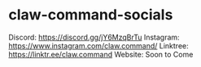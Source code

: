 # claw-command-socials

Discord: https://discord.gg/jY6MzqBrTu
Instagram: https://www.instagram.com/claw.command/
Linktree: https://linktr.ee/claw.command
Website: Soon to Come
